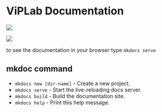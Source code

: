 # ViPLab Documentation

![](https://github.com/KatLily-74656/SusI-Documentation/workflows/GitHubPages/badge.svg)

![](https://github.com/KatLily-74656/SusI-Documentation/workflows/pages-build-deployment/badge.svg)

to see the documentation in your browser type
`mkdocs serve`

## mkdoc command

* `mkdocs new [dir-name]` - Create a new project.
* `mkdocs serve` - Start the live-reloading docs server.
* `mkdocs build` - Build the documentation site.
* `mkdocs help` - Print this help message.